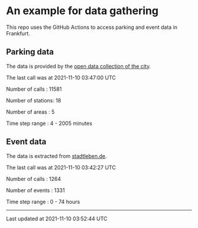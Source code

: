 # An example for data gathering

This repo uses the GitHub Actions to access parking and event data in Frankfurt.

## Parking data
The data is provided by the [open data collection of the city](https://www.offenedaten.frankfurt.de/).

The last call was at 2021-11-10 03:47:00 UTC

Number of calls   : 11581

Number of stations:    18

Number of areas   :     5

Time step range   :     4 -  2005 minutes


## Event data
The data is extracted from [stadtleben.de](https://stadtleben.de/frankfurt/).

The last call was at 2021-11-10 03:42:27 UTC

Number of calls   : 1264

Number of events  : 1331

Time step range   :    0 -   74 hours


----

Last updated at 2021-11-10 03:52:44 UTC
